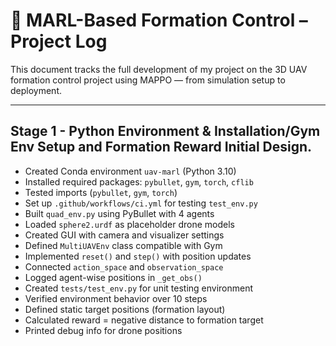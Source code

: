 # 📡 MARL-Based Formation Control – Project Log 

This document tracks the full development of my project on the 3D UAV formation control project using MAPPO — from simulation setup to deployment.

---
## Stage 1 - Python Environment & Installation/Gym Env Setup and Formation Reward Initial Design. 
- Created Conda environment `uav-marl` (Python 3.10)
- Installed required packages: `pybullet`, `gym`, `torch`, `cflib`
- Tested imports (`pybullet`, `gym`, `torch`)
- Set up `.github/workflows/ci.yml` for testing `test_env.py`
- Built `quad_env.py` using PyBullet with 4 agents
- Loaded `sphere2.urdf` as placeholder drone models
- Created GUI with camera and visualizer settings
- Defined `MultiUAVEnv` class compatible with Gym
- Implemented `reset()` and `step()` with position updates
- Connected `action_space` and `observation_space`
- Logged agent-wise positions in `_get_obs()`
- Created `tests/test_env.py` for unit testing environment
- Verified environment behavior over 10 steps
- Defined static target positions (formation layout)
- Calculated reward = negative distance to formation target
- Printed debug info for drone positions